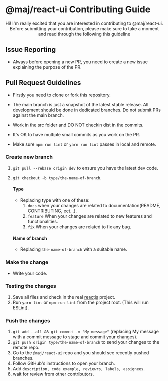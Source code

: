 # @maj/react-ui Contributing Guide

<p align="center">Hi! I'm really excited that you are interested in contributing to @maj/react-ui. Before submitting your contribution, please make sure to take a moment and read through the following this guideline</p>

## Issue Reporting

- Always before opening a new PR, you need to create a new issue explaining the purpose of the PR.

## Pull Request Guidelines

- Firstly you need to clone or fork this repository.

- The main branch is just a snapshot of the latest stable release. All development should be done in dedicated branches. Do not submit PRs against the main branch.

- Work in the src folder and DO NOT checkin dist in the commits.

- It's OK to have multiple small commits as you work on the PR.

- Make sure `npm run lint` or `yarn run lint` passes in local and remote.

### Create new branch

1. `git pull --rebase origin dev` to ensure you have the latest dev code.
2. `git checkout -b type/the-name-of-branch`.

   #### Type

   - Replacing type with one of these:
     1. `docs` when your changes are related to documentation(README, CONTRIBUTING, ect...).
     2. `feature` When your changes are related to new features and functionalities.
     3. `fix` When your changes are related to fix any bug.

   #### Name of branch

   - Replacing `the-name-of-branch` with a suitable name.

### Make the change

- Write your code.

### Testing the changes

1. Save all files and check in the real <a href="https://reactjs.org/docs/getting-started.html">reactjs</a> project.
2. Run `yarn lint` or `npm run lint` from the project root. (This will run ESLint).

### Push the changes

1. `git add --all && git commit -m "My message"` (replacing My message with a commit message to stage and commit your changes).
2. `git push origin type/the-name-of-branch` to send your changes to the remote repo.
3. Go to the `@maj/react-ui` repo and you should see recently pushed branches.
4. Follow GitHub's instructions to open your branch.
5. Add `description, code example, reviewrs, labels, assignees`.
6. wait for review from other contributors.
